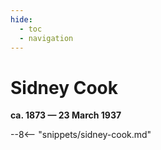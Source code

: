 ```yaml
---
hide:
  - toc
  - navigation 
---
```


# Sidney Cook

**ca. 1873 — 23 March 1937**

--8<-- "snippets/sidney-cook.md"
